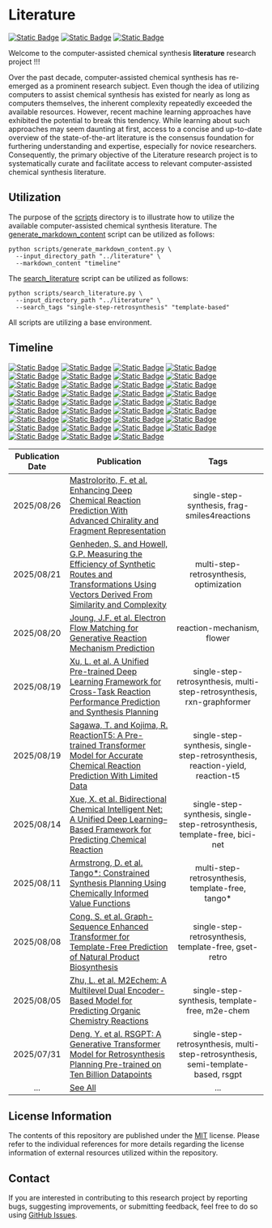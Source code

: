 # Literature
[![Static Badge](https://img.shields.io/badge/Institute%20of%20Science%20Tokyo-%231C3177?style=flat)](https://www.isct.ac.jp)
[![Static Badge](https://img.shields.io/badge/Elix%2C%20Inc.-%235EB6B3?style=flat)](https://www.elix-inc.com)
[![Static Badge](https://img.shields.io/badge/Faculty%20of%20Electrical%20Engineering%2C%20University%20of%20Sarajevo-%23275D91?style=flat)](https://www.etf.unsa.ba)

Welcome to the computer-assisted chemical synthesis **literature** research project !!!

Over the past decade, computer-assisted chemical synthesis has re-emerged as a prominent research subject.
Even though the idea of utilizing computers to assist chemical synthesis has existed for nearly as long as computers themselves, the inherent complexity repeatedly exceeded the available resources.
However, recent machine learning approaches have exhibited the potential to break this tendency.
While learning about such approaches may seem daunting at first, access to a concise and up-to-date overview of the state-of-the-art literature is the consensus foundation for furthering understanding and expertise, especially for novice researchers.
Consequently, the primary objective of the Literature research project is to systematically curate and facilitate access to relevant computer-assisted chemical synthesis literature.


## Utilization
The purpose of the [scripts](/scripts) directory is to illustrate how to utilize the available computer-assisted chemical synthesis literature.
The [generate_markdown_content](/scripts/generate_markdown_content.py) script can be utilized as follows:

```shell
python scripts/generate_markdown_content.py \
  --input_directory_path "../literature" \
  --markdown_content "timeline"
```

The [search_literature](/scripts/search_literature.py) script can be utilized as follows:

```shell
python scripts/search_literature.py \
  --input_directory_path "../literature" \
  --search_tags "single-step-retrosynthesis" "template-based"
```

All scripts are utilizing a base environment.


## Timeline
[![Static Badge](https://img.shields.io/badge/total-305-white)](#timeline)
[![Static Badge](https://img.shields.io/badge/1969-1-red)](#timeline)
[![Static Badge](https://img.shields.io/badge/1972-4-red)](#timeline)
[![Static Badge](https://img.shields.io/badge/1974-1-red)](#timeline)
[![Static Badge](https://img.shields.io/badge/1975-1-red)](#timeline)
[![Static Badge](https://img.shields.io/badge/1976-3-red)](#timeline)
[![Static Badge](https://img.shields.io/badge/1977-1-red)](#timeline)
[![Static Badge](https://img.shields.io/badge/1978-1-red)](#timeline)
[![Static Badge](https://img.shields.io/badge/1980-5-red)](#timeline)
[![Static Badge](https://img.shields.io/badge/1981-1-red)](#timeline)
[![Static Badge](https://img.shields.io/badge/1985-2-red)](#timeline)
[![Static Badge](https://img.shields.io/badge/1988-1-red)](#timeline)
[![Static Badge](https://img.shields.io/badge/1989-1-red)](#timeline)
[![Static Badge](https://img.shields.io/badge/1993-1-red)](#timeline)
[![Static Badge](https://img.shields.io/badge/1995-1-red)](#timeline)
[![Static Badge](https://img.shields.io/badge/2005-1-red)](#timeline)
[![Static Badge](https://img.shields.io/badge/2007-1-red)](#timeline)
[![Static Badge](https://img.shields.io/badge/2008-2-red)](#timeline)
[![Static Badge](https://img.shields.io/badge/2009-2-red)](#timeline)
[![Static Badge](https://img.shields.io/badge/2010-6-red)](#timeline)
[![Static Badge](https://img.shields.io/badge/2011-4-red)](#timeline)
[![Static Badge](https://img.shields.io/badge/2012-4-red)](#timeline)
[![Static Badge](https://img.shields.io/badge/2013-4-red)](#timeline)
[![Static Badge](https://img.shields.io/badge/2014-2-red)](#timeline)
[![Static Badge](https://img.shields.io/badge/2015-5-red)](#timeline)
[![Static Badge](https://img.shields.io/badge/2016-7-red)](#timeline)
[![Static Badge](https://img.shields.io/badge/2017-11-orange)](#timeline)
[![Static Badge](https://img.shields.io/badge/2018-11-orange)](#timeline)
[![Static Badge](https://img.shields.io/badge/2019-20-yellow)](#timeline)
[![Static Badge](https://img.shields.io/badge/2020-23-yellow)](#timeline)
[![Static Badge](https://img.shields.io/badge/2021-31-green)](#timeline)
[![Static Badge](https://img.shields.io/badge/2022-34-green)](#timeline)
[![Static Badge](https://img.shields.io/badge/2023-32-green)](#timeline)
[![Static Badge](https://img.shields.io/badge/2024-40-blue)](#timeline)
[![Static Badge](https://img.shields.io/badge/2025-41-blue)](#timeline)

| Publication Date | Publication                                                                                                                                                                                                   |                                       Tags                                        |
|:----------------:|---------------------------------------------------------------------------------------------------------------------------------------------------------------------------------------------------------------|:---------------------------------------------------------------------------------:|
|    2025/08/26    | [Mastrolorito, F. et al. Enhancing Deep Chemical Reaction Prediction With Advanced Chirality and Fragment Representation](/literature/2025/20250826_mastrolorito_f_et_al.md)                                  |                   single-step-synthesis, frag-smiles4reactions                    |
|    2025/08/21    | [Genheden, S. and Howell, G.P. Measuring the Efficiency of Synthetic Routes and Transformations Using Vectors Derived From Similarity and Complexity](/literature/2025/20250821_genheden_s_and_howell_g_p.md) |                      multi-step-retrosynthesis, optimization                      |
|    2025/08/20    | [Joung, J.F. et al. Electron Flow Matching for Generative Reaction Mechanism Prediction](/literature/2025/20250820_joung_j_f_et_al.md)                                                                        |                            reaction-mechanism, flower                             |
|    2025/08/19    | [Xu, L. et al. A Unified Pre-trained Deep Learning Framework for Cross-Task Reaction Performance Prediction and Synthesis Planning](/literature/2025/20250819_xu_l_et_al.md)                                  |      single-step-retrosynthesis, multi-step-retrosynthesis, rxn-graphformer       |
|    2025/08/19    | [Sagawa, T. and Kojima, R. ReactionT5: A Pre-trained Transformer Model for Accurate Chemical Reaction Prediction With Limited Data](/literature/2025/20250819_sagawa_t_and_kojima_r.md)                       |  single-step-synthesis, single-step-retrosynthesis, reaction-yield, reaction-t5   |
|    2025/08/14    | [Xue, X. et al. Bidirectional Chemical Intelligent Net: A Unified Deep Learning–Based Framework for Predicting Chemical Reaction](/literature/2025/20250814_xue_x_et_al.md)                                   |    single-step-synthesis, single-step-retrosynthesis, template-free, bici-net     |
|    2025/08/11    | [Armstrong, D. et al. Tango*: Constrained Synthesis Planning Using Chemically Informed Value Functions](/literature/2025/20250811_armstrong_d_et_al.md)                                                       |                 multi-step-retrosynthesis, template-free, tango*                  |
|    2025/08/08    | [Cong, S. et al. Graph-Sequence Enhanced Transformer for Template-Free Prediction of Natural Product Biosynthesis](/literature/2025/20250808_ceng_s_et_al.md)                                                 |               single-step-retrosynthesis, template-free, gset-retro               |
|    2025/08/05    | [Zhu, L. et al. M2Echem: A Multilevel Dual Encoder-Based Model for Predicting Organic Chemistry Reactions](/literature/2025/20250805_zhu_l_et_al.md)                                                          |                  single-step-synthesis, template-free, m2e-chem                   |
|    2025/07/31    | [Deng, Y. et al. RSGPT: A Generative Transformer Model for Retrosynthesis Planning Pre-trained on Ten Billion Datapoints](/literature/2025/20250731_deng_y_et_al.md)                                          | single-step-retrosynthesis, multi-step-retrosynthesis, semi-template-based, rsgpt |
|       ...        | [See All](/documentation/b_timeline.md)                                                                                                                                                                       |                                        ...                                        |


## License Information
The contents of this repository are published under the [MIT](/LICENSE) license.
Please refer to the individual references for more details regarding the license information of external resources utilized within the repository.


## Contact
If you are interested in contributing to this research project by reporting bugs, suggesting improvements, or submitting feedback, feel free to do so using [GitHub Issues](https://github.com/neo-chem-synth-wave/literature/issues).
